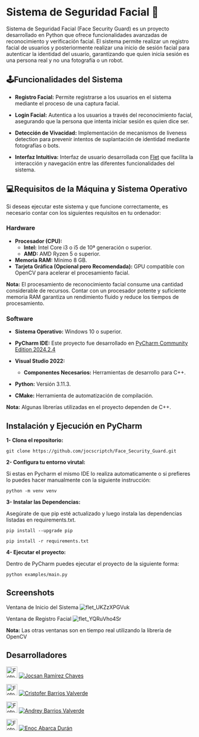 
# Sistema de Seguridad Facial 🤖

Sistema de Seguridad Facial (Face Security Guard) es un proyecto desarrollado en Python que ofrece funcionalidades avanzadas de reconocimiento y verificación facial. El sistema permite realizar un  registro facial de usuarios y posteriormente realizar una inicio de sesión facial para autenticar la identidad del usuario, garantizando que quien inicia sesión es una persona real y no una fotografía o un robot.



## 🕹️Funcionalidades del Sistema

- **Registro Facial:** Permite registrarse a los usuarios en el sistema mediante el proceso de una  captura facial.

- **Login Facial:** Autentica a los usuarios a través del reconocimiento facial, asegurando que la persona que intenta iniciar sesión es quien dice ser.

- **Detección de Vivacidad:** Implementación de mecanismos de liveness detection para prevenir intentos de suplantación de identidad mediante fotografías o bots.

- **Interfaz Intuitiva:** Interfaz de usuario desarrollada con [Flet](https://flet.dev/) que facilita la interacción y navegación entre las diferentes funcionalidades del sistema.


## 💻Requisitos de la Máquina y Sistema Operativo

Si deseas ejecutar este sistema y que funcione correctamente, es necesario contar con los siguientes requisitos en tu ordenador:

### **Hardware**

- **Procesador (CPU):**
  - **Intel:** Intel Core i3 o i5 de 10ª generación o superior.
  - **AMD:** AMD Ryzen 5 o superior.
- **Memoria RAM:** Mínimo 8 GB.
- **Tarjeta Gráfica (Opcional pero Recomendada):** GPU compatible con OpenCV para acelerar el procesamiento facial.

**Nota:** El procesamiento de reconocimiento facial consume una cantidad considerable de recursos. Contar con un procesador potente y suficiente memoria RAM garantiza un rendimiento fluido y reduce los tiempos de procesamiento.

### **Software**

- **Sistema Operativo:** Windows 10 o superior.
- **PyCharm IDE:** Este proyecto fue desarrollado en [PyCharm Community Edition 2024.2.4](https://www.jetbrains.com/pycharm/) 

- **Visual Studio 2022:**
  - **Componentes Necesarios:** Herramientas de desarrollo para C++.
- **Python:** Versión 3.11.3.
- **CMake:** Herramienta de automatización de compilación.

**Nota:** Algunas librerías utilizadas en el proyecto dependen de C++.

## Instalación y Ejecución en PyCharm

**1- Clona el repositorio:** 

 ```git clone https://github.com/jocscriptch/Face_Security_Guard.git```

**2- Configura tu entorno virutal:**

Si estas en Pycharm el mismo IDE lo realiza automaticamente o si prefieres lo puedes hacer manualmente con la siguiente instrucción: 

```python -m venv venv```

**3- Instalar las Dependencias:** 

Asegúrate de que pip esté actualizado y luego instala las dependencias listadas en requirements.txt.

```pip install --upgrade pip```

```pip install -r requirements.txt```

**4- Ejecutar el proyecto:** 

Dentro de PyCharm puedes ejecutar el proyecto de la siguiente forma:

```python examples/main.py```
## Screenshots
Ventana de Inicio del Sistema
![flet_UKZzXPGVuk](https://github.com/user-attachments/assets/21a3baef-6d8d-4d82-94f7-e820d4773d90)

Ventana de Registro Facial
![flet_YQRuVho4Sr](https://github.com/user-attachments/assets/f5a2918a-44f6-46e8-848c-571fc4eb517a)

**Nota:** Las otras ventanas son en tiempo real utilizando la libreria de OpenCV

## Desarrolladores
<img src="https://github.com/jocscriptch.png" width="30" height="30" alt="Foto de perfil de Jocsan"> [![Jocsan Ramírez Chaves](https://img.shields.io/badge/-Jocsan%20Ramírez%20Chaves-181717?style=for-the-badge&logo=github)](https://github.com/jocscriptch)

<img src="https://github.com/CristoferBV.png" width="30" height="30" alt="Foto de perfil de Cristofer"> [![Cristofer Barrios Valverde](https://img.shields.io/badge/-Cristofer%20Barrios%20Valverde-181717?style=for-the-badge&logo=github)](https://github.com/CristoferBV)

<img src="https://github.com/AndreyBV5.png" width="30" height="30" alt="Foto de perfil de Andrey"> [![Andrey Barrios Valverde](https://img.shields.io/badge/-Andrey%20Barrios%20Valverde-181717?style=for-the-badge&logo=github)](https://github.com/AndreyBV5)

<img src="https://github.com/enoc517.png" width="30" height="30" alt="Foto de perfil de Enoc"> [![Enoc Abarca Durán](https://img.shields.io/badge/-Enoc%20Abarca%20Durán-181717?style=for-the-badge&logo=github)](https://github.com/enoc517)
